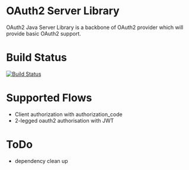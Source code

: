 # OAuth2 Server Library 
OAuth2 Java Server Library is a backbone of OAuth2 provider which will provide basic OAuth2 support.    

# Build Status
[![Build Status](https://travis-ci.org/clouway/oauth2-server.svg)](https://travis-ci.org/clouway/oauth2-server)

# Supported Flows
 * Client authorization with authorization_code 
 * 2-legged oauth2 authorisation with JWT
  
# ToDo 
 * dependency clean up 
